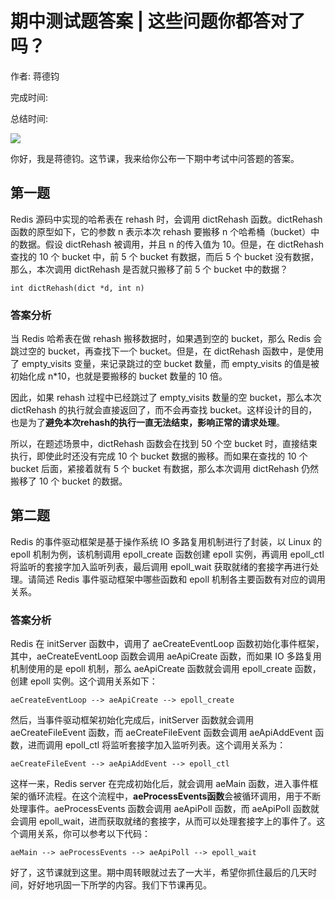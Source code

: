 # 期中测试题答案 \| 这些问题你都答对了吗？

作者: 蒋德钧

完成时间:

总结时间:

![](<https://static001.geekbang.org/resource/image/75/06/75fab8aa85c196708bb21858d371b306.jpg>)

<audio><source src="https://static001.geekbang.org/resource/audio/c6/75/c674fb8f3dd7f388bfa955501a42b575.mp3" type="audio/mpeg"></audio>

你好，我是蒋德钧。这节课，我来给你公布一下期中考试中问答题的答案。

## 第一题

Redis 源码中实现的哈希表在 rehash 时，会调用 dictRehash 函数。dictRehash 函数的原型如下，它的参数 n 表示本次 rehash 要搬移 n 个哈希桶（bucket）中的数据。假设 dictRehash 被调用，并且 n 的传入值为 10。但是，在 dictRehash 查找的 10 个 bucket 中，前 5 个 bucket 有数据，而后 5 个 bucket 没有数据，那么，本次调用 dictRehash 是否就只搬移了前 5 个 bucket 中的数据？

```plain
int dictRehash(dict *d, int n)
```

### 答案分析

当 Redis 哈希表在做 rehash 搬移数据时，如果遇到空的 bucket，那么 Redis 会跳过空的 bucket，再查找下一个 bucket。但是，在 dictRehash 函数中，是使用了 empty\_visits 变量，来记录跳过的空 bucket 数量，而 empty\_visits 的值是被初始化成 n\*10，也就是要搬移的 bucket 数量的 10 倍。

因此，如果 rehash 过程中已经跳过了 empty\_visits 数量的空 bucket，那么本次 dictRehash 的执行就会直接返回了，而不会再查找 bucket。这样设计的目的，也是为了**避免本次rehash的执行一直无法结束，影响正常的请求处理**。

<!-- [[[read_end]]] -->

所以，在题述场景中，dictRehash 函数会在找到 50 个空 bucket 时，直接结束执行，即使此时还没有完成 10 个 bucket 数据的搬移。而如果在查找的 10 个 bucket 后面，紧接着就有 5 个 bucket 有数据，那么本次调用 dictRehash 仍然搬移了 10 个 bucket 的数据。

## 第二题

Redis 的事件驱动框架是基于操作系统 IO 多路复用机制进行了封装，以 Linux 的 epoll 机制为例，该机制调用 epoll\_create 函数创建 epoll 实例，再调用 epoll\_ctl 将监听的套接字加入监听列表，最后调用 epoll\_wait 获取就绪的套接字再进行处理。请简述 Redis 事件驱动框架中哪些函数和 epoll 机制各主要函数有对应的调用关系。

### 答案分析

Redis 在 initServer 函数中，调用了 aeCreateEventLoop 函数初始化事件框架，其中，aeCreateEventLoop 函数会调用 aeApiCreate 函数，而如果 IO 多路复用机制使用的是 epoll 机制，那么 aeApiCreate 函数就会调用 epoll\_create 函数，创建 epoll 实例。这个调用关系如下：

```plain
aeCreateEventLoop --> aeApiCreate --> epoll_create
```

然后，当事件驱动框架初始化完成后，initServer 函数就会调用 aeCreateFileEvent 函数，而 aeCreateFileEvent 函数会调用 aeApiAddEvent 函数，进而调用 epoll\_ctl 将监听套接字加入监听列表。这个调用关系为：

```plain
aeCreateFileEvent --> aeApiAddEvent --> epoll_ctl
```

这样一来，Redis server 在完成初始化后，就会调用 aeMain 函数，进入事件框架的循环流程。在这个流程中，**aeProcessEvents函数**会被循环调用，用于不断处理事件。aeProcessEvents 函数会调用 aeApiPoll 函数，而 aeApiPoll 函数就会调用 epoll\_wait，进而获取就绪的套接字，从而可以处理套接字上的事件了。这个调用关系，你可以参考以下代码：

```plain
aeMain --> aeProcessEvents --> aeApiPoll --> epoll_wait
```

好了，这节课就到这里。期中周转眼就过去了一大半，希望你抓住最后的几天时间，好好地巩固一下所学的内容。我们下节课再见。

